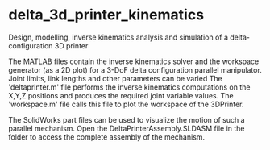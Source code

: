 # delta_3d_printer_kinematics
Design, modelling, inverse kinematics analysis and simulation of a delta-configuration 3D printer

The MATLAB files contain the inverse kinematics solver and the workspace generator (as a 2D plot) for a 3-DoF delta configuration parallel manipulator. Joint limits, link lengths and other parameters can be varied
The 'deltaprinter.m' file performs the inverse kinematics computations on the X,Y,Z positions and produces the required joint variable values. The 'workspace.m' file calls this file to plot the workspace of the 3DPrinter.

The SolidWorks part files can be used to visualize the motion of such a parallel mechanism. Open the DeltaPrinterAssembly.SLDASM file in the folder to access the complete assembly of the mechanism.
